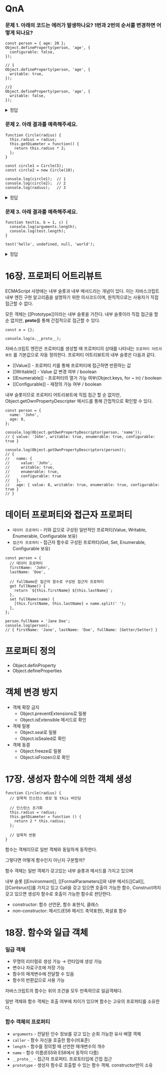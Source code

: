 # QnA

### 문제 1. 아래의 코드는 에러가 발생하나요? 1번과 2번의 순서를 변경하면 어떻게 되나요?

```
const person = { age: 20 };
Object.defineProperty(person, 'age', {
  configurable: false,
});

// 1
Object.defineProperty(person, 'age', {
  writable: true,
});

//2
Object.defineProperty(person, 'age', {
  writable: false,
});
```

<details>
<summary>정답</summary>

- 순서 변경 전: 제한을 강화하므로 에러가 발생하지 않습니다. (true -> false)
- 순서 변경 후: 제한을 완화하므로 에러가 발생합니다. (false -> true)

</details>

### 문제 2. 아래 결과를 예측해주세요.

```
function Circle(radius) {
  this.radius = radius;
  this.getDiameter = function() {
    return this.radius * 2;
  };
}

const circle1 = Circle(5);
const circle2 = new Circle(10);

console.log(circle1);  // 1
console.log(circle2);  // 2
console.log(radius);   // 3
```

<details>
<summary>정답</summary>

```
undefined
Circle { radius: 10, getDiameter: f }
5
5
```

- 1: 단순 함수 호출인데, 함수의 반환값이 명시되지 않았으므로 undefined를 반환합니다.
- 2: 생성자 함수 호출로, 함수 내 반환값이 명시되지 않았으므로 암묵적으로 생성된 객체를 반환합니다.
- 3: 1에서 this가 전역객체를 가리켜 5가 되었습니다.

</details>

### 문제 3. 아래 결과를 예측해주세요.

```
function test(a, b = 1, c) {
  console.log(arguments.length);
  console.log(test.length);
}

test('hello', undefined, null, 'world');
```

<details>
<summary>정답</summary>

```
4
1
```

- arguments.length는 실제로 함수의 전달된 인수의 개수를 반환합니다.
- 함수의 length 프로퍼티는 함수를 정의할 때 선언한 매개변수의 개수를 반환하는데, 기본값이 설정된 매개변수 이전까지의 개수를 반환합니다.

</details>

# 16장. 프로퍼티 어트리뷰트

ECMAScript 사양에는 내부 슬롯과 내부 메서드라는 개념이 있다. 이는 자바스크립트 내부 엔진 구현 알고리즘을 설명하기 위한 의사코드이며, 원칙적으로는 사용자가 직접 접근할 수 없다.

모든 객체는 [[Prototype]]이라는 내부 슬롯을 가진다. 내부 슬롯이라 직접 접근을 할 순 없지만, **proto**를 통해 간접적으로 접근할 수 있다.

```tsx
const o = {};

console.log(o.__proto__);
```

자바스크립트 엔진은 프로퍼티를 생성할 때 프로퍼티의 상태를 나타내는 `프로퍼티 어트리뷰트` 를 기본값으로 자동 정의한다. 프로퍼티 어트리뷰트의 내부 슬롯은 다음과 같다.

- [[Value]] - 프로퍼티 키를 통해 프로퍼티에 접근하면 반환하는 값
- [[Writable]] - Value 값 변경 여부 / boolean
- [[Enumerable]] - 프로퍼티의 열거 가능 여부(Object.keys, for ~ in) / boolean
- [[Configurable]] - 재정의 가능 여부 / boolean

내부 슬롯이므로 프로퍼티 어트리뷰트에 직접 접근 할 순 없지만, Object.getOwnPropertyDescripter 메서드를 통해 간접적으로 확인할 수 있다.

```tsx
const person = {
  name: 'John',
  age: 8,
};

console.log(Object.getOwnPropertyDescriptor(person, 'name'));
// { value: 'John', writable: true, enumerable: true, configurable: true }

console.log(Object.getOwnPropertyDescriptors(person));
// {
//   name: {
//     value: 'John',
//     writable: true,
//     enumerable: true,
//     configurable: true
//   },
//   age: { value: 8, writable: true, enumerable: true, configurable: true }
// }
```

# 데이터 프로퍼티와 접근자 프로퍼티

- `데이터 프로퍼티` - 키와 값으로 구성된 일반적인 프로퍼티(Value, Writable, Enumerable, Configurable 보유)
- `접근자 프로퍼티` - 접근자 함수로 구성된 프로퍼티(Get, Set, Enumerable, Configurable 보유)

```tsx
const person = {
  // 데이터 프로퍼티
  firstName: 'John',
  lastName: 'Doe',

  // fullName은 접근자 함수로 구성된 접근자 프로퍼티
  get fullName() {
    return `${this.firstName} ${this.lastName}`;
  },
  set fullName(name) {
    [this.firstName, this.lastName] = name.split(' ');
  },
};

person.fullName = 'Jane Doe';
console.log(person);
// { firstName: 'Jane', lastName: 'Doe', fullName: [Getter/Setter] }
```

# 프로퍼티 정의

- Object.definProperty
- Object.defineProperties

# 객체 변경 방지

- 객체 확장 금지
  - Object.preventExtensions로 밀봉
  - Object.isExtensible 메서드로 확인
- 객체 밀봉
  - Object.seal로 밀봉
  - Object.isSealed로 확인
- 객체 동결
  - Object.freeze로 밀봉
  - Object.isFrozen으로 확인

# 17장. 생성자 함수에 의한 객체 생성

```tsx
function Circle(radius) {
  // 암묵적 인스턴스 생성 및 this 바인딩

  // 인스턴스 초기화
  this.radius = radius;
  this.getDiameter = function () {
    return 2 * this.radius;
  };

  // 암묵적 반환
}
```

함수는 객체이므로 일반 객체와 동일하게 동작한다.

그렇다면 어떻게 함수인지 아닌지 구분할까?

함수 객체는 일반 객체가 갖고있는 내부 슬롯과 메서드를 가지고 있으며

내부 슬롯 [[Environment]], [[FormalParameters]]와 내부 메서드[[Call]], [[Contsruct]]를 가지고 있고 Call을 갖고 있으면 호출이 가능한 함수, Construct까지 갖고 있으면 생성자 함수로 호출이 가능한 함수로 판단한다.

- constructor: 함수 선언문, 함수 표현식, 클래스
- non-constructor: 메서드(ES6 메서드 축약표현), 화살표 함수

# 18장. 함수와 일급 객체

### 일급 객체

- 무명의 리터럴로 생성 가능 → 런타임에 생성 가능
- 변수나 자료구조에 저장 가능
- 함수의 매게변수에 전달할 수 있음
- 함수의 반환값으로 사용 가능

자바스크립트의 함수는 위의 조건을 모두 만족하므로 일급객체다.

일반 객체와 함수 객체는 호출 여부에 차이가 있으며 함수는 고유의 프로퍼티를 소유한다.

### 함수 객체의 프로퍼티

- `arguments` - 전달된 인수 정보를 갖고 있는 순회 가능한 유사 배열 객체
- `caller` - 함수 자신을 호출한 함수(비표준)
- `length` - 함수를 정의할 때 선언한 매개변수의 개수
- `name` - 함수 이름(ES5와 ES6에서 동작이 다름)
- `__proto__` - 접근자 프로퍼티. 프로토타입에 간접 접근
- `prototype` - 생성자 함수로 호출할 수 있는 함수 객체. constructor만이 소유
